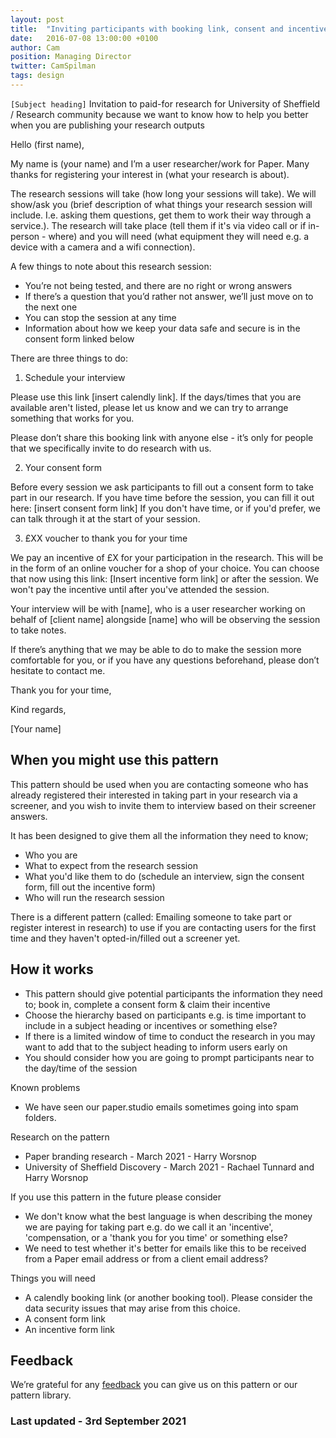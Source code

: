 ```yaml
---
layout: post
title:  "Inviting participants with booking link, consent and incentive form "
date:   2016-07-08 13:00:00 +0100
author: Cam
position: Managing Director
twitter: CamSpilman
tags: design
---
```


`[Subject heading]` Invitation to paid-for research for University of Sheffield / Research community because we want to know how to help you better when you are publishing your research outputs

Hello (first name),

My name is (your name) and I’m a user researcher/work for Paper. Many thanks for registering your interest in (what your research is about).

The research sessions will take (how long your sessions will take). We will show/ask you (brief description of what things your research session will include. I.e. asking them questions, get them to work their way through a service.). The research will take place (tell them if it's via video call or if in-person - where) and you will need (what equipment they will need e.g. a device with a camera and a wifi connection).

A few things to note about this research session:



* You’re not being tested, and there are no right or wrong answers
* If there’s a question that you’d rather not answer, we’ll just move on to the next one
* You can stop the session at any time
* Information about how we keep your data safe and secure is in the consent form linked below

There are three things to do:

1. Schedule your interview

Please use this link [insert calendly link]. If the days/times that you are available aren't listed, please let us know and we can try to arrange something that works for you.

Please don’t share this booking link with anyone else - it’s only for people that we specifically invite to do research with us.

2. Your consent form

Before every session we ask participants to fill out a consent form to take part in our research. If you have time before the session, you can fill it out here: [insert consent form link] If you don't have time, or if you'd prefer, we can talk through it at the start of your session.

3. £XX voucher to thank you for your time

We pay an incentive of £X for your participation in the research. This will be in the form of an online voucher for a shop of your choice. You can choose that now using this link: [Insert incentive form link] or after the session. We won't pay the incentive until after you've attended the session.

Your interview will be with [name], who is a user researcher working on behalf of [client name] alongside [name] who will be observing the session to take notes.

If there’s anything that we may be able to do to make the session more comfortable for you, or if you have any questions beforehand, please don’t hesitate to contact me.

Thank you for your time,

Kind regards,

[Your name]


## When you might use this pattern

This pattern should be used when you are contacting someone who has already registered their interested in taking part in your research via a screener, and you wish to invite them to interview based on their screener answers.

It has been designed to give them all the information they need to know;



* Who you are
* What to expect from the research session
* What you'd like them to do (schedule an interview, sign the consent form, fill out the incentive form)
* Who will run the research session

There is a different pattern (called: Emailing someone to take part or register interest in research) to use if you are contacting users for the first time and they haven't opted-in/filled out a screener yet.


## How it works



* This pattern should give potential participants the information they need to; book in, complete a consent form & claim their incentive
* Choose the hierarchy based on participants e.g. is time important to include in a subject heading or incentives or something else?
* If there is a limited window of time to conduct the research in you may want to add that to the subject heading to inform users early on
* You should consider how you are going to prompt participants near to the day/time of the session

Known problems



* We have seen our paper.studio emails sometimes going into spam folders.

Research on the pattern



* Paper branding research - March 2021 - Harry Worsnop
* University of Sheffield Discovery - March 2021 - Rachael Tunnard and Harry Worsnop

If you use this pattern in the future please consider



* We don't know what the best language is when describing the money we are paying for taking part e.g. do we call it an 'incentive', 'compensation, or a 'thank you for you time' or something else?
* We need to test whether it's better for emails like this to be received from a Paper email address or from a client email address?

Things you will need



* A calendly booking link (or another booking tool). Please consider the data security issues that may arise from this choice.
* A consent form link
* An incentive form link


## Feedback

We’re grateful for any [feedback](https://docs.google.com/forms/d/e/1FAIpQLSdQZa4pjPVUgcIEtStiH2jO4ByKhWHKyml7rz4B3xxBG7txKg/viewform) you can give us on this pattern or our pattern library.


### Last updated - 3rd September 2021
